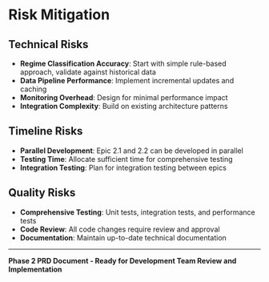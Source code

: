 # Risk Mitigation

## Technical Risks
- **Regime Classification Accuracy**: Start with simple rule-based approach, validate against historical data
- **Data Pipeline Performance**: Implement incremental updates and caching
- **Monitoring Overhead**: Design for minimal performance impact
- **Integration Complexity**: Build on existing architecture patterns

## Timeline Risks
- **Parallel Development**: Epic 2.1 and 2.2 can be developed in parallel
- **Testing Time**: Allocate sufficient time for comprehensive testing
- **Integration Testing**: Plan for integration testing between epics

## Quality Risks
- **Comprehensive Testing**: Unit tests, integration tests, and performance tests
- **Code Review**: All code changes require review and approval
- **Documentation**: Maintain up-to-date technical documentation

---

**Phase 2 PRD Document - Ready for Development Team Review and Implementation**
